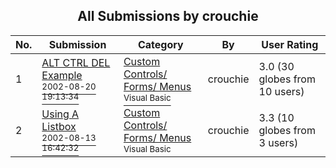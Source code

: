 ﻿<div align="center">

## All Submissions by crouchie

</div>

No.  | Submission | Category | By   | User Rating
---- | ---------- | -------- | ---- | -----------
1 | [ALT CTRL DEL Example<br /><sup>2002-08-20 19:13:34</sup>](https://github.com/Planet-Source-Code/crouchie-alt-ctrl-del-example__1-38125) | [Custom Controls/ Forms/  Menus<br /><sup>Visual Basic</sup>](../ByCategory/custom-controls-forms-menus__1-4.md) | crouchie | 3.0 (30 globes from 10 users)
2 | [Using A Listbox<br /><sup>2002-08-13 16:42:32</sup>](https://github.com/Planet-Source-Code/crouchie-using-a-listbox__1-37916) | [Custom Controls/ Forms/  Menus<br /><sup>Visual Basic</sup>](../ByCategory/custom-controls-forms-menus__1-4.md) | crouchie | 3.3 (10 globes from 3 users)
